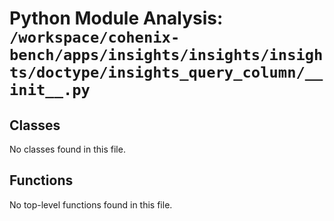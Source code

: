 # Python Module Analysis: `/workspace/cohenix-bench/apps/insights/insights/insights/doctype/insights_query_column/__init__.py`

## Classes

No classes found in this file.


## Functions

No top-level functions found in this file.
